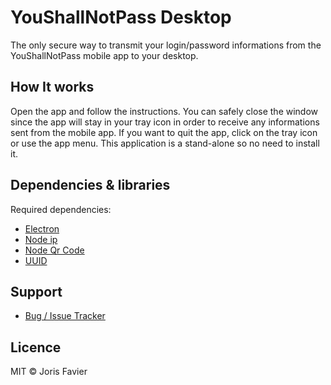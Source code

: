 # YouShallNotPass Desktop

The only secure way to transmit your login/password informations from the YouShallNotPass mobile app to your desktop.

## How It works
Open the app and follow the instructions. You can safely close the window since the app will stay in your tray icon in order to receive any informations sent from the mobile app. If you want to quit the app, click on the tray icon or use the app menu.
This application is a stand-alone so no need to install it.

## Dependencies & libraries

Required dependencies:

* [Electron](https://www.electronjs.org/)
* [Node ip](https://github.com/indutny/node-ip)
* [Node Qr Code](https://github.com/soldair/node-qrcode)
* [UUID](https://github.com/uuidjs/uuid)

## Support

* [Bug / Issue Tracker](https://github.com/jorisfavier/YouShallNotPass-desktop/issues)

## Licence
MIT © Joris Favier